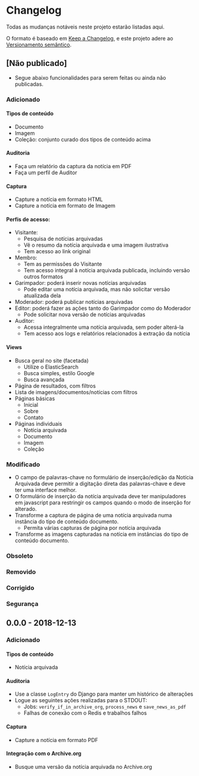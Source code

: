 # Changelog

Todas as mudanças notáveis neste projeto estarão listadas aqui.

O formato é baseado em [Keep a Changelog](https://keepachangelog.com/en/1.0.0/),
e este projeto adere ao [Versionamento semântico](https://semver.org/spec/v2.0.0.html).

## [Não publicado]

- Segue abaixo funcionalidades para serem feitas ou ainda não publicadas.

### Adicionado

#### Tipos de conteúdo

- Documento
- Imagem
- Coleção: conjunto curado dos tipos de conteúdo acima

#### Auditoria

- Faça um relatório da captura da notícia em PDF
- Faça um perfil de Auditor

#### Captura

- Capture a notícia em formato HTML
- Capture a notícia em formato de Imagem

#### Perfis de acesso:

- Visitante:
  - Pesquisa de notícias arquivadas
  - Vê o resumo da notícia arquivada e uma imagem ilustrativa
  - Tem acesso ao link original
- Membro:
  - Tem as permissões do Visitante
  - Tem acesso integral à notícia arquivada publicada, incluindo versão outros formatos
- Garimpador: poderá inserir novas notícias arquivadas
  - Pode editar uma notícia arquivada, mas não solicitar versão atualizada dela
- Moderador: poderá publicar notícias arquivadas
- Editor: poderá fazer as ações tanto do Garimpador como do Moderador
  - Pode solicitar nova versão de notícias arquivadas
- Auditor:
  - Acessa integralmente uma notícia arquivada, sem poder alterá-la
  - Tem acesso aos logs e relatórios relacionados à extração da notícia

#### Views

- Busca geral no site (facetada)
  - Utilize o ElasticSearch
  - Busca simples, estilo Google
  - Busca avançada
- Página de resultados, com filtros
- Lista de imagens/documentos/notícias com filtros
- Páginas básicas
  - Inicial
  - Sobre
  - Contato
- Páginas individuais
  - Notícia arquivada
  - Documento
  - Imagem
  - Coleção

### Modificado

- O campo de palavras-chave no formulário de inserção/edição da Notícia Arquivada deve permitir a digitação direta das
  palavras-chave e deve ter uma interface melhor.
- O formulário de inserção da notícia arquivada deve ter manipuladores em javascript para restringir os campos quando o
  modo de inserção for alterado.
- Transforme a captura de página de uma notícia arquivada numa instância do tipo de conteúdo documento.
  - Permita várias capturas de página por notícia arquivada
- Transforme as imagens capturadas na notícia em instâncias do tipo de conteúdo documento.

### Obsoleto

### Removido

### Corrigido

### Segurança

## 0.0.0 - 2018-12-13

### Adicionado

#### Tipos de conteúdo

- Notícia arquivada

#### Auditoria

- Use a classe `LogEntry` do Django para manter um histórico de alterações
- Logue as seguintes ações realizadas para o STDOUT:
  - Jobs: `verify_if_in_archive_org`, `process_news` e `save_news_as_pdf`
  - Falhas de conexão com o Redis e trabalhos falhos

#### Captura

- Capture a notícia em formato PDF

#### Integração com o Archive.org

- Busque uma versão da notícia arquivada no Archive.org
